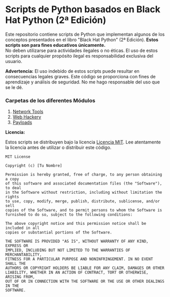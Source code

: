 # Scripts de Python basados en Black Hat Python (2ª Edición)

Este repositorio contiene scripts de Python que implementan algunos de los conceptos presentados en el libro "Black Hat Python" (2ª Edición).  **Estos scripts son para fines educativos únicamente.**  
No deben utilizarse para actividades ilegales o no éticas.  El uso de estos scripts para cualquier propósito ilegal es responsabilidad exclusiva del usuario.

**Advertencia:** El uso indebido de estos scripts puede resultar en consecuencias legales graves.  Este código se proporciona con fines de aprendizaje y análisis de seguridad.  No me hago responsable del uso que se le dé.

### Carpetas de los diferentes Módulos

1. [Network Tools](./basic_network_tools)
2. [Web Hackery](./web_hackery)
3. [Payloads](./payloads)

**Licencia:**

Estos scripts se distribuyen bajo la licencia [Licencia MIT](https://opensource.org/licenses/MIT).  Lee atentamente la licencia antes de utilizar o distribuir este código.

```
MIT License

Copyright (c) [Tu Nombre]

Permission is hereby granted, free of charge, to any person obtaining a copy
of this software and associated documentation files (the "Software"), to deal
in the Software without restriction, including without limitation the rights
to use, copy, modify, merge, publish, distribute, sublicense, and/or sell
copies of the Software, and to permit persons to whom the Software is
furnished to do so, subject to the following conditions:

The above copyright notice and this permission notice shall be included in all
copies or substantial portions of the Software.

THE SOFTWARE IS PROVIDED "AS IS", WITHOUT WARRANTY OF ANY KIND, EXPRESS OR
IMPLIED, INCLUDING BUT NOT LIMITED TO THE WARRANTIES OF MERCHANTABILITY,
FITNESS FOR A PARTICULAR PURPOSE AND NONINFRINGEMENT. IN NO EVENT SHALL THE
AUTHORS OR COPYRIGHT HOLDERS BE LIABLE FOR ANY CLAIM, DAMAGES OR OTHER
LIABILITY, WHETHER IN AN ACTION OF CONTRACT, TORT OR OTHERWISE, ARISING FROM,
OUT OF OR IN CONNECTION WITH THE SOFTWARE OR THE USE OR OTHER DEALINGS IN THE
SOFTWARE.
```
